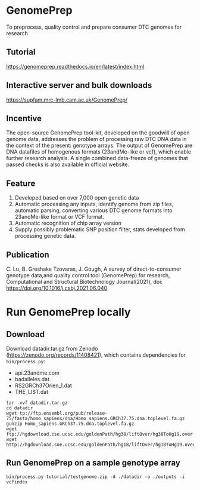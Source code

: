 # GenomePrep
To preprocess, quality control and prepare consumer DTC genomes for research

## Tutorial
https://genomeprep.readthedocs.io/en/latest/index.html

## Interactive server and bulk downloads
https://supfam.mrc-lmb.cam.ac.uk/GenomePrep/

## Incentive
The open-source GenomePrep tool-kit, developed on the goodwill of open genome data, addresses the problem of processing raw DTC DNA data in the context of the present: genotype arrays. The output of GenomePrep are DNA datafiles of homogenous formats (23andMe-like or vcf), which enable further research analysis. A single combined data-freeze of genomes that passed checks is also available in official website.

## Feature
1. Developed based on over 7,000 open genetic data
2. Automatic processing any inputs, identify genome from zip files, automatic parsing, converting various DTC genome formats into 23andMe-like format or VCF format. 
3. Automatic recognition of chip array version
4. Supply possibly problematic SNP position filter, stats developed from processing genetic data.

## Publication
C. Lu, B. Greshake Tzovaras, J. Gough, A survey of direct-to-consumer genotype data,and quality control tool (GenomePrep) for research, Computational and Structural Biotechnology Journal(2021), doi: https://doi.org/10.1016/j.csbj.2021.06.040

# Run GenomePrep locally

## Download 

Download datadir.tar.gz from Zenodo (https://zenodo.org/records/11408421), which contains dependencies for `bin/process.py`:
* api.23andme.com
* badalleles.dat
* RS2GRCh37Orien_1.dat
* THE_LIST.dat

```{bash}
tar -xvf datadir.tar.gz
cd datadir
wget tp://ftp.ensembl.org/pub/release-75/fasta/homo_sapiens/dna/Homo_sapiens.GRCh37.75.dna.toplevel.fa.gz
gunzip Homo_sapiens.GRCh37.75.dna.toplevel.fa.gz
wget ftp://hgdownload.cse.ucsc.edu/goldenPath/hg38/liftOver/hg38ToHg19.over.chain.gz
wget http://hgdownload.soe.ucsc.edu/goldenPath/hg18/liftOver/hg18ToHg19.over.chain.gz
```

## Run GenomePrep on a sample genotype array

```
bin/process.py tutorial/testgenome.zip -d ./datadir -o ./outputs -i vcfindex
```
